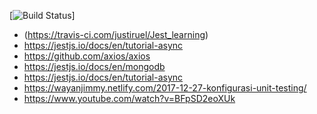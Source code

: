 [![Build Status](https://travis-ci.com/justiruel/Jest_learning.svg?branch=master)]
- (https://travis-ci.com/justiruel/Jest_learning)
- https://jestjs.io/docs/en/tutorial-async
- https://github.com/axios/axios
- https://jestjs.io/docs/en/mongodb
- https://jestjs.io/docs/en/tutorial-async
- https://wayanjimmy.netlify.com/2017-12-27-konfigurasi-unit-testing/
- https://www.youtube.com/watch?v=BFpSD2eoXUk